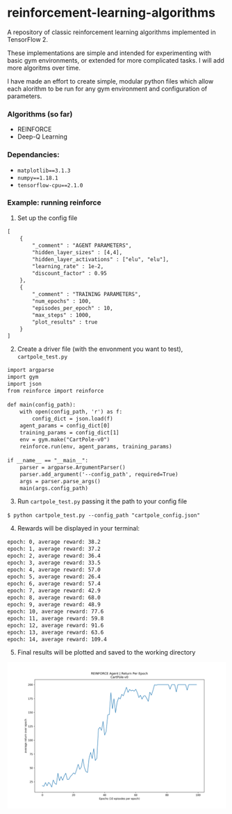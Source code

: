 # reinforcement-learning-algorithms
A repository of classic reinforcement learning algorithms implemented in TensorFlow 2.

These implementations are simple and intended for experimenting with basic gym environments, or extended for more complicated tasks. I will add more algoritms over time.

I have made an effort to create simple, modular python files which allow each alorithm to be run for any gym environment and configuration of parameters.

### Algorithms (so far)
- REINFORCE 
- Deep-Q Learning

### Dependancies:
- `matplotlib==3.1.3`
- `numpy==1.18.1`
- `tensorflow-cpu==2.1.0`

### Example: running reinforce

1. Set up the config file

```
[
	{
		"_comment" : "AGENT PARAMETERS",
		"hidden_layer_sizes" : [4,4], 
		"hidden_layer_activations" : ["elu", "elu"],
		"learning_rate" : 1e-2,
		"discount_factor" : 0.95
	},
	{
		"_comment" : "TRAINING PARAMETERS",
		"num_epochs" : 100,
		"episodes_per_epoch" : 10,
		"max_steps" : 1000,
		"plot_results" : true
	}
]
```

2. Create a driver file (with the envonment you want to test), `cartpole_test.py`

```
import argparse
import gym
import json
from reinforce import reinforce

def main(config_path):
	with open(config_path, 'r') as f:
		config_dict = json.load(f)
	agent_params = config_dict[0]
	training_params = config_dict[1]
	env = gym.make("CartPole-v0")
	reinforce.run(env, agent_params, training_params)

if __name__ == "__main__":
	parser = argparse.ArgumentParser()
	parser.add_argument('--config_path', required=True)
	args = parser.parse_args()
	main(args.config_path)
```

3. Run `cartpole_test.py` passing it the path to your config file

`$ python cartpole_test.py --config_path "cartpole_config.json" `

4. Rewards will be displayed in your terminal:
```
epoch: 0, average reward: 38.2
epoch: 1, average reward: 37.2
epoch: 2, average reward: 36.4
epoch: 3, average reward: 33.5
epoch: 4, average reward: 57.0
epoch: 5, average reward: 26.4
epoch: 6, average reward: 57.4
epoch: 7, average reward: 42.9
epoch: 8, average reward: 68.0
epoch: 9, average reward: 48.9
epoch: 10, average reward: 77.6
epoch: 11, average reward: 59.8
epoch: 12, average reward: 91.6
epoch: 13, average reward: 63.6
epoch: 14, average reward: 109.4
```
5. Final results will be plotted and saved to the working directory

![CP_results](https://github.com/JeremyDouglas91/reinforcement-learning-algorithms/blob/master/REINFORCE/CartPole-v0_returns.png)
